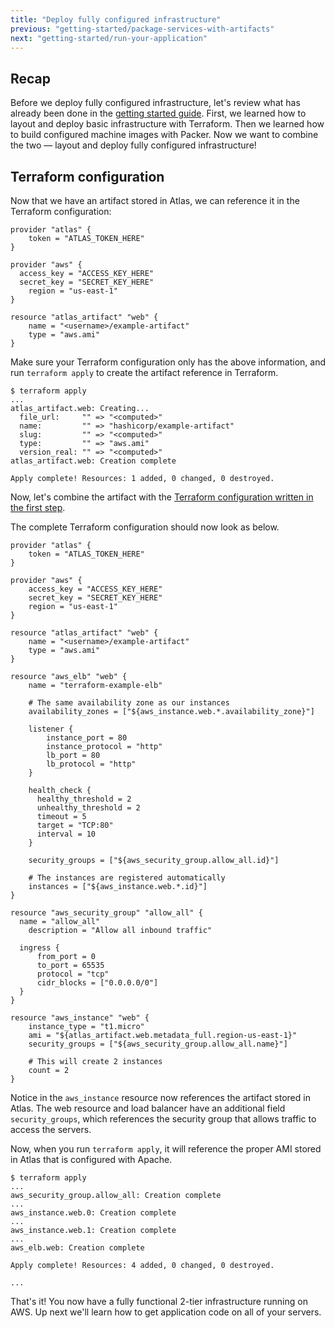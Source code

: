 ```yaml
---
title: "Deploy fully configured infrastructure"
previous: "getting-started/package-services-with-artifacts"
next: "getting-started/run-your-application"
---
```

## Recap
Before we deploy fully configured infrastructure, let's review what has already been done in the [getting started guide](/help/getting-started/getting-started-overview). First, we learned how to layout and deploy basic infrastructure with Terraform. Then we learned how to build configured machine images with Packer. Now we want to combine the two — layout and deploy fully configured infrastructure!

## Terraform configuration
Now that we have an artifact stored in Atlas, we can reference it in the Terraform configuration:

	provider "atlas" {
	    token = "ATLAS_TOKEN_HERE"
	}

	provider "aws" {
	  access_key = "ACCESS_KEY_HERE"
	  secret_key = "SECRET_KEY_HERE"
	    region = "us-east-1"
	}

	resource "atlas_artifact" "web" {
	    name = "<username>/example-artifact"
	    type = "aws.ami"
	}

Make sure your Terraform configuration only has the above information, and run `terraform apply` to create the artifact reference in Terraform. 

	$ terraform apply
	...
	atlas_artifact.web: Creating...
	  file_url:     "" => "<computed>"
	  name:         "" => "hashicorp/example-artifact"
	  slug:         "" => "<computed>"
	  type:         "" => "aws.ami"
	  version_real: "" => "<computed>"
	atlas_artifact.web: Creation complete

	Apply complete! Resources: 1 added, 0 changed, 0 destroyed.

Now, let's combine the artifact with the [Terraform configuration written in the first step](/help/getting-started/layout-infrastructure). 

The complete Terraform configuration should now look as below. 

	provider "atlas" {
	    token = "ATLAS_TOKEN_HERE"
	}

	provider "aws" {
	    access_key = "ACCESS_KEY_HERE"
	    secret_key = "SECRET_KEY_HERE"
	    region = "us-east-1"
	}

	resource "atlas_artifact" "web" {
	    name = "<username>/example-artifact"
	    type = "aws.ami"
	}

	resource "aws_elb" "web" {
	    name = "terraform-example-elb"

	    # The same availability zone as our instances
	    availability_zones = ["${aws_instance.web.*.availability_zone}"]

	    listener {
	        instance_port = 80
	        instance_protocol = "http"
	        lb_port = 80
	        lb_protocol = "http"
	    }

	    health_check {
	      healthy_threshold = 2
	      unhealthy_threshold = 2
	      timeout = 5
	      target = "TCP:80"
	      interval = 10
	    }

	    security_groups = ["${aws_security_group.allow_all.id}"]

	    # The instances are registered automatically
	    instances = ["${aws_instance.web.*.id}"]
	}

	resource "aws_security_group" "allow_all" {
	  name = "allow_all"
	    description = "Allow all inbound traffic"

	  ingress {
	      from_port = 0
	      to_port = 65535
	      protocol = "tcp"
	      cidr_blocks = ["0.0.0.0/0"]
	  }
	}

	resource "aws_instance" "web" {
	    instance_type = "t1.micro"
	    ami = "${atlas_artifact.web.metadata_full.region-us-east-1}"
	    security_groups = ["${aws_security_group.allow_all.name}"]

	    # This will create 2 instances
	    count = 2
	}


Notice in the `aws_instance` resource now references the artifact stored in Atlas. The web resource and load balancer have an additional field `security_groups`, which references the security group that allows traffic to access the servers.

Now, when you run `terraform apply`, it will reference the proper AMI stored in Atlas that is configured with Apache.

	$ terraform apply
	...
	aws_security_group.allow_all: Creation complete
	...
	aws_instance.web.0: Creation complete
	...
	aws_instance.web.1: Creation complete
	...
	aws_elb.web: Creation complete

	Apply complete! Resources: 4 added, 0 changed, 0 destroyed.

	...

That's it! You now have a fully functional 2-tier infrastructure running on AWS. Up next we'll learn how to get application code on all of your servers.
